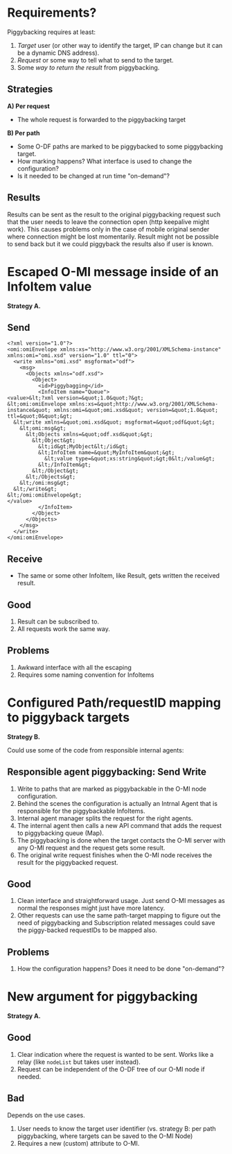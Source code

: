 Requirements?
============

Piggybacking requires at least:

1. _Target_ user (or other way to identify the target, IP can change but it can be a dynamic DNS address).
2. _Request_ or some way to tell what to send to the target.
3. Some _way to return the result_ from piggybacking.

Strategies
----------

**A) Per request**
  - The whole request is forwarded to the piggybacking target

**B) Per path**
  - Some O-DF paths are marked to be piggybacked to some piggybacking target.
  - How marking happens? What interface is used to change the configuration?
  - Is it needed to be changed at run time "on-demand"?

Results
-------

Results can be sent as the result to the original piggybacking request such that the user needs to leave the connection open (http keepalive might work). This causes problems only in the case of mobile original sender where connection might be lost momentarily. Result might not be possible to send back but it we could piggyback the results also if user is known.


Escaped O-MI message inside of an InfoItem value
================================================

**Strategy A.**

Send
----


```
<?xml version="1.0"?>
<omi:omiEnvelope xmlns:xs="http://www.w3.org/2001/XMLSchema-instance" xmlns:omi="omi.xsd" version="1.0" ttl="0">
  <write xmlns="omi.xsd" msgformat="odf">
    <msg>
      <Objects xmlns="odf.xsd">
        <Object>
          <id>Piggybagging</id>
          <InfoItem name="Queue">
<value>&lt;?xml version=&quot;1.0&quot;?&gt;
&lt;omi:omiEnvelope xmlns:xs=&quot;http://www.w3.org/2001/XMLSchema-instance&quot; xmlns:omi=&quot;omi.xsd&quot; version=&quot;1.0&quot; ttl=&quot;0&quot;&gt;
  &lt;write xmlns=&quot;omi.xsd&quot; msgformat=&quot;odf&quot;&gt;
    &lt;omi:msg&gt;
      &lt;Objects xmlns=&quot;odf.xsd&quot;&gt;
        &lt;Object&gt;
          &lt;id&gt;MyObject&lt;/id&gt;
          &lt;InfoItem name=&quot;MyInfoItem&quot;&gt;
            &lt;value type=&quot;xs:string&quot;&gt;0&lt;/value&gt;
          &lt;/InfoItem&gt;
        &lt;/Object&gt;
      &lt;/Objects&gt;
    &lt;/omi:msg&gt;
  &lt;/write&gt;
&lt;/omi:omiEnvelope&gt;
</value>
          </InfoItem>
        </Object>
      </Objects>
    </msg>
  </write>
</omi:omiEnvelope>
```

Receive
-------

* The same or some other InfoItem, like Result, gets written the received result.

Good
----

1. Result can be subscribed to.
2. All requests work the same way.

Problems
--------

1. Awkward interface with all the escaping
2. Requires some naming convention for InfoItems


Configured Path/requestID mapping to piggyback targets
======================================================

**Strategy B.**

Could use some of the code from responsible internal agents:

Responsible agent piggybacking: Send Write
------------------------------------------

1. Write to paths that are marked as piggybackable in the O-MI node configuration.
2. Behind the scenes the configuration is actually an Intrnal Agent that is responsible for the piggybackable InfoItems.
3. Internal agent manager splits the request for the right agents.
4. The internal agent then calls a new API command that adds the request to piggybacking queue (Map).
5. The piggybacking is done when the target contacts the O-MI server with any O-MI request and the request gets some result.
6. The original write request finishes when the O-MI node receives the result for the piggybacked request.

Good
----

1. Clean interface and straightforward usage. Just send O-MI messages as normal the responses might just have more latency.
2. Other requests can use the same path-target mapping to figure out the need of piggybacking and Subscription related messages could save the piggy-backed requestIDs to be mapped also.

Problems
--------

1. How the configuration happens? Does it need to be done "on-demand"?



New argument for piggybacking
=============================

**Strategy A.**

Good
----

1. Clear indication where the request is wanted to be sent. Works like a relay (like `nodeList` but takes user instead).
2. Request can be independent of the O-DF tree of our O-MI node if needed.

Bad
---

Depends on the use cases.
1. User needs to know the target user identifier (vs. strategy B: per path piggybacking, where targets can be saved to the O-MI Node)
2. Requires a new (custom) attribute to O-MI.




